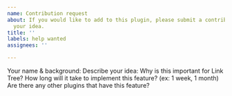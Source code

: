 ```yaml
---
name: Contribution request
about: If you would like to add to this plugin, please submit a contribution request   describing
  your idea.
title: ''
labels: help wanted
assignees: ''

---
```


Your name & background: 
Describe your idea: 
Why is this important for Link Tree?
How long will it take to implement this feature? (ex: 1 week, 1 month)
Are there any other plugins that have this feature?
